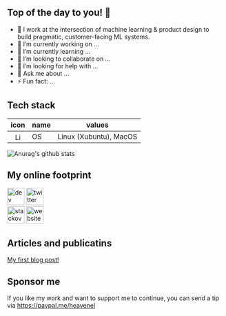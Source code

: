 ## Top of the day to you! 👋

- 🌱 I work at the intersection of machine learning & product design to build pragmatic, customer-facing ML systems. 
- 🔭 I’m currently working on ...
- 🌱 I’m currently learning ...
- 👯 I’m looking to collaborate on ...
- 🤔 I’m looking for help with ...
- 💬 Ask me about ...
- ⚡ Fun fact: ...

## Tech stack 

| icon | name | values |
| :--: | ---- | ------ |
|<img src='https://cdn.jsdelivr.net/npm/simple-icons@3.0.1/icons/linux.svg' alt='Linux' height='16'>|OS|Linux (Xubuntu), MacOS|

![Anurag's github stats](https://github-readme-stats.vercel.app/api?username=heavenel&count_private=true&theme=merko&show_icons=true)

## My online footprint

[<img src='https://cdn.jsdelivr.net/npm/simple-icons@3.0.1/icons/dev-dot-to.svg' alt='dev' height='40'>](https://dev.to/)
[<img src='https://cdn.jsdelivr.net/npm/simple-icons@3.0.1/icons/twitter.svg' alt='twitter' height='40'>](https://twitter.com/)  
[<img src='https://cdn.jsdelivr.net/npm/simple-icons@3.0.1/icons/stackoverflow.svg' alt='stackoverflow' height='40'>](https://stackoverflow.com/users/)
[<img src='https://cdn.jsdelivr.net/npm/simple-icons@3.0.1/icons/icloud.svg' alt='website' height='40'>](heavenel.tech)  

## Articles and publicatins

[My first blog post!](https://heavenel.tech/hello-world/)

## Sponsor me

If you like my work and want to support me to continue, you can send a tip via https://paypal.me/heavenel
